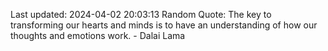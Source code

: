 Last updated: 2024-04-02 20:03:13
Random Quote: The key to transforming our hearts and minds is to have an understanding of how our thoughts and emotions work. - Dalai Lama